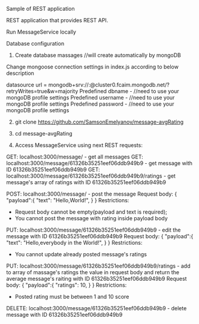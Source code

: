 Sample of REST application

REST application that provides REST API.

Run MessageService locally

Database configuration

1. Create database massages //will create automatically by mongoDB 

Change mongoose connection settings in index.js according to below description 

datasource url = mongodb+srv://<user>:<password>@cluster0.fcaim.mongodb.net/<dbname>?retryWrites=true&w=majority 
Predefined dbname - <dbname> //need to use your mongoDB profile settings
Predefined username - <user> //need to use your mongoDB profile settings
Predefined password - <password> //need to use your mongoDB profile settings


2. git clone https://github.com/SamsonEmelyanov/message-avgRating
3. cd message-avgRating

4. Access MessageService using next REST requests:

GET: localhost:3000/message/ - get all messages
GET: localhost:3000/message/61326b35251eef06ddb949b9 - get message with ID 61326b35251eef06ddb949b9
GET: localhost:3000/message/61326b35251eef06ddb949b9/ratings - get message's array of ratings with ID 61326b35251eef06ddb949b9

POST: localhost:3000/message/ - post the message
Request body:
{
    "payload":{
	"text": "Hello,World!",
	}
}
Restrictions: 
- Request body cannot be empty(payload and text is required);
- You cannot post the message with rating inside payload body


PUT: localhost:3000/message/61326b35251eef06ddb949b9 - edit the message with ID 61326b35251eef06ddb949b9
Request body:
{
    "payload":{
   	"text": "Hello,everybody in the World!",
   	}
}
Restrictions: 
- You cannot update already posted message's ratings

PUT: localhost:3000/message/61326b35251eef06ddb949b9/ratings - add to array of massage's ratings the value in request body and
return  the average message's raiting with ID 61326b35251eef06ddb949b9
Request body:
{
    "payload":{
   	"ratings": 10,
   	}
}
Restrictions: 
- Posted rating must be between 1 and 10 score

DELETE: localhost:3000/message/61326b35251eef06ddb949b9 - delete message with ID 61326b35251eef06ddb949b9
